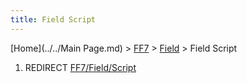 ```yaml
---
title: Field Script
---
```


[Home](../../Main Page.md) > [FF7](../../FF7.md) > [Field](../Field.md) > Field Script

1.  REDIRECT [FF7/Field/Script](Script.md)
